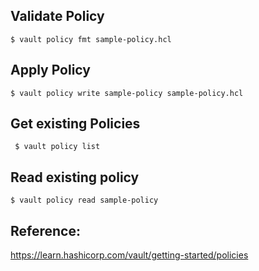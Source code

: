 ## Validate Policy 

    $ vault policy fmt sample-policy.hcl


## Apply Policy 

    $ vault policy write sample-policy sample-policy.hcl

## Get existing Policies 
  
     $ vault policy list

## Read existing policy

    $ vault policy read sample-policy


## Reference: 
https://learn.hashicorp.com/vault/getting-started/policies

